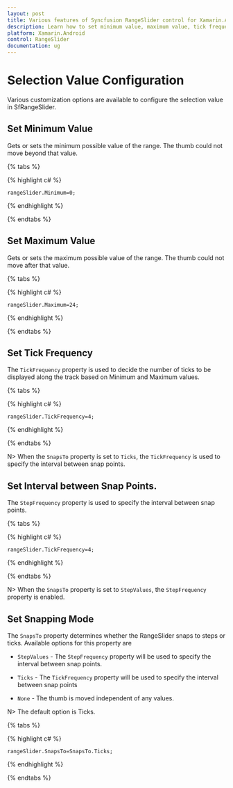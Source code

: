 ```yaml
---
layout: post
title: Various features of Syncfusion RangeSlider control for Xamarin.Android
description: Learn how to set minimum value, maximum value, tick frequency, step frequency, enabling snaps to support and orientation for RangeSlider
platform: Xamarin.Android
control: RangeSlider
documentation: ug
---
```


# Selection Value Configuration

Various customization options are available to configure the selection value in SfRangeSlider.

## Set Minimum Value

Gets or sets the minimum possible value of the range. The thumb could not move beyond that value.

{% tabs %}

{% highlight c# %}

	rangeSlider.Minimum=0;

{% endhighlight %}

{% endtabs %}

## Set Maximum Value

Gets or sets the maximum possible value of the range. The thumb could not move after that value.

{% tabs %}

{% highlight c# %}

	rangeSlider.Maximum=24;

{% endhighlight %}

{% endtabs %}

## Set Tick Frequency

The `TickFrequency` property is used to decide the number of ticks to be displayed along the track based on Minimum and Maximum values.

{% tabs %}

{% highlight c# %}

	rangeSlider.TickFrequency=4;

{% endhighlight %}

{% endtabs %}

N> When the `SnapsTo` property is set to `Ticks`, the `TickFrequency` is used to specify the interval between snap points.

## Set Interval between Snap Points.

The `StepFrequency` property is used to specify the interval between snap points.

{% tabs %}

{% highlight c# %}

	rangeSlider.TickFrequency=4;

{% endhighlight %}

{% endtabs %}

N> When the `SnapsTo` property is set to `StepValues`, the `StepFrequency` property is enabled.

## Set Snapping Mode

The `SnapsTo` property determines whether the RangeSlider snaps to steps or ticks. Available options for this property are

* `StepValues` - The `StepFrequency` property will be used to specify the interval between snap points.

* `Ticks` - The `TickFrequency` property will be used to specify the interval between snap points

* `None` - The thumb is moved independent of any values.

N> The default option is Ticks.

{% tabs %}

{% highlight c# %}

	rangeSlider.SnapsTo=SnapsTo.Ticks;

{% endhighlight %}

{% endtabs %}
